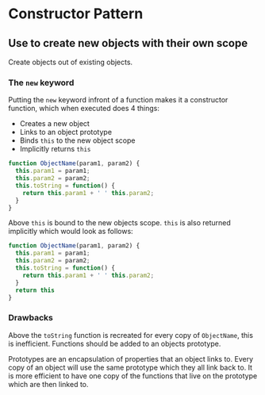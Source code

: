 
# Constructor Pattern

## Use to create new objects with their own scope

Create objects out of existing objects.

### The `new` keyword

Putting the `new` keyword infront of a function makes it a constructor function, which when executed does 4 things:

- Creates a new object
- Links to an object prototype
- Binds `this` to the new object scope
- Implicitly returns `this`

```js
function ObjectName(param1, param2) {
  this.param1 = param1;
  this.param2 = param2;
  this.toString = function() {
    return this.param1 + ' ' this.param2;
  }
}
```

Above `this` is bound to the new objects scope. `this` is also returned implicitly which would look as follows:

```js
function ObjectName(param1, param2) {
  this.param1 = param1;
  this.param2 = param2;
  this.toString = function() {
    return this.param1 + ' ' this.param2;
  }
  return this
}
```

### Drawbacks

Above the `toString` function is recreated for every copy of `ObjectName`, this is inefficient. Functions should be added to an objects prototype.

Prototypes are an encapsulation of properties that an object links to. Every copy of an object will use the same prototype which they all link back to. It is more efficient to have one copy of the functions that live on the prototype which are then linked to.